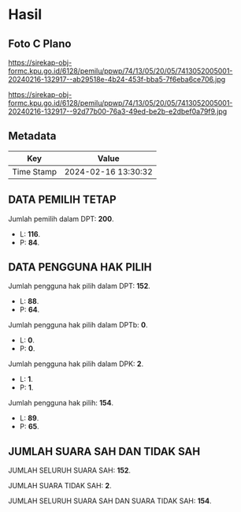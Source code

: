 # Hasil

## Foto C Plano

https://sirekap-obj-formc.kpu.go.id/6128/pemilu/ppwp/74/13/05/20/05/7413052005001-20240216-132917--ab29518e-4b24-453f-bba5-7f6eba6ce706.jpg

https://sirekap-obj-formc.kpu.go.id/6128/pemilu/ppwp/74/13/05/20/05/7413052005001-20240216-132917--92d77b00-76a3-49ed-be2b-e2dbef0a79f9.jpg


## Metadata

| Key        | Value               |
| ---------- | ------------------- |
| Time Stamp | 2024-02-16 13:30:32 |


## DATA PEMILIH TETAP

Jumlah pemilih dalam DPT: **200**.
 * L: **116**.
 * P: **84**.

## DATA PENGGUNA HAK PILIH

Jumlah pengguna hak pilih dalam DPT: **152**.
 * L: **88**.
 * P: **64**.

Jumlah pengguna hak pilih dalam DPTb: **0**.
 * L: **0**.
 * P: **0**.

Jumlah pengguna hak pilih dalam DPK: **2**.
 * L: **1**.
 * P: **1**.

Jumlah pengguna hak pilih: **154**.
 * L: **89**.
 * P: **65**.

## JUMLAH SUARA SAH DAN TIDAK SAH

JUMLAH SELURUH SUARA SAH: **152**.

JUMLAH SUARA TIDAK SAH: **2**.

JUMLAH SELURUH SUARA SAH DAN SUARA TIDAK SAH: **154**.


